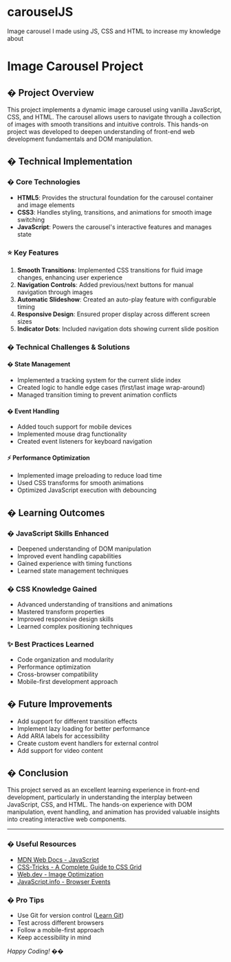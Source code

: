 # carouselJS
Image carousel I made using JS, CSS and HTML to increase my knowledge about

#  Image Carousel Project 

## � Project Overview
This project implements a dynamic image carousel using vanilla JavaScript, CSS, and HTML. The carousel allows users to navigate through a collection of images with smooth transitions and intuitive controls. This hands-on project was developed to deepen understanding of front-end web development fundamentals and DOM manipulation.

## �️ Technical Implementation

### � Core Technologies
- **HTML5**: Provides the structural foundation for the carousel container and image elements
- **CSS3**: Handles styling, transitions, and animations for smooth image switching
- **JavaScript**: Powers the carousel's interactive features and manages state

### ⭐ Key Features
1. **Smooth Transitions**: Implemented CSS transitions for fluid image changes, enhancing user experience
2. **Navigation Controls**: Added previous/next buttons for manual navigation through images
3. **Automatic Slideshow**: Created an auto-play feature with configurable timing
4. **Responsive Design**: Ensured proper display across different screen sizes
5. **Indicator Dots**: Included navigation dots showing current slide position

### � Technical Challenges & Solutions

#### � State Management
- Implemented a tracking system for the current slide index
- Created logic to handle edge cases (first/last image wrap-around)
- Managed transition timing to prevent animation conflicts

#### � Event Handling
- Added touch support for mobile devices
- Implemented mouse drag functionality
- Created event listeners for keyboard navigation

#### ⚡ Performance Optimization
- Implemented image preloading to reduce load time
- Used CSS transforms for smooth animations
- Optimized JavaScript execution with debouncing

## � Learning Outcomes

### � JavaScript Skills Enhanced
- Deepened understanding of DOM manipulation
- Improved event handling capabilities
- Gained experience with timing functions
- Learned state management techniques

### � CSS Knowledge Gained
- Advanced understanding of transitions and animations
- Mastered transform properties
- Improved responsive design skills
- Learned complex positioning techniques

### ✨ Best Practices Learned
- Code organization and modularity
- Performance optimization
- Cross-browser compatibility
- Mobile-first development approach

## � Future Improvements
- Add support for different transition effects
- Implement lazy loading for better performance
- Add ARIA labels for accessibility
- Create custom event handlers for external control
- Add support for video content

## � Conclusion
This project served as an excellent learning experience in front-end development, particularly in understanding the interplay between JavaScript, CSS, and HTML. The hands-on experience with DOM manipulation, event handling, and animation has provided valuable insights into creating interactive web components.

---

### � Useful Resources
- [MDN Web Docs - JavaScript](https://developer.mozilla.org/en-US/docs/Web/JavaScript)
- [CSS-Tricks - A Complete Guide to CSS Grid](https://css-tricks.com/snippets/css/complete-guide-grid/)
- [Web.dev - Image Optimization](https://web.dev/fast/#optimize-your-images)
- [JavaScript.info - Browser Events](https://javascript.info/events)

### � Pro Tips
- Use Git for version control ([Learn Git](https://git-scm.com/book/en/v2))
- Test across different browsers
- Follow a mobile-first approach
- Keep accessibility in mind

*Happy Coding! �‍�*
